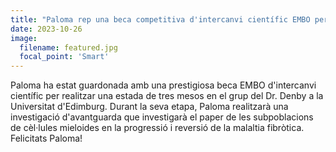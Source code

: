 ```yaml
---
title: "Paloma rep una beca competitiva d'intercanvi científic EMBO per realitzar una estada a la Universitat d'Edimburg"
date: 2023-10-26
image:
  filename: featured.jpg
  focal_point: 'Smart'
---
```


Paloma ha estat guardonada amb una prestigiosa beca EMBO d'intercanvi científic per realitzar una estada de tres mesos en el grup del Dr. Denby a la Universitat d'Edimburg. Durant la seva etapa, Paloma realitzarà una investigació d'avantguarda que investigarà el paper de les subpoblacions de cèl·lules mieloides en la progressió i reversió de la malaltia fibròtica. Felicitats Paloma!